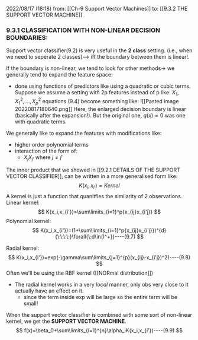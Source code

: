 2022/08/17  (18:18)
from: [[Ch-9 Support Vector Machines]]
to: [[9.3.2 THE SUPPORT VECTOR MACHINE]]

### 9.3.1 CLASSIFICATION WITH NON-LINEAR DECISION BOUNDARIES:

Support vector classifier(9.2) is very useful in the **2 class** setting. (i.e., when we need to seperate 2 classes)--> iff the boundary between them is linear!.

If the boundary is non-linear, we tend to look for other methods-> we generally tend to expand the feature space:
- done using functions of predictors like using a quadratic or cubic terms.
Suppose we assume a setting with 2p features instead of p like: $X_1,X_1^2,...,X_{p}^2$
equations (9.4) become something like:
![[Pasted image 20220817180640.png]]
Here, the enlarged decision boundary is linear (basically after the expansion!). But the original one, $q(x)=0$ was one with quadratic terms.

We generally like to expand the features with modifications like:
- higher order polynomial terms
- interaction of the form of:
	- $X_jX_{j'}$ where $j\neq j'$

The inner product that we showed in [[9.2.1 DETAILS OF THE SUPPORT VECTOR CLASSIFIER]], can be written in a more generalised form like:
$$
K(x_i,x_{i'})=Kernel
$$
A kernel is just a function that quanitfies the similarity of 2 observations.
Linear kernel:
$$
K(x_i,x_{i'})=\sum\limits_{i=1}^p{x_{ij}x_{i'j}}
$$
Polynomial kernel:
$$
K(x_i,x_{i'})=(1+\sum\limits_{i=1}^p{x_{ij}x_{i'j}})^{d}{\:\:\:\:}\forall{\:d\in{I^+}}----(9.7)
$$

Radial kernel:
$$
K(x_i,x_{i'})=exp(-\gamma\sum\limits_{j=1}^{p}(x_{ij}-x_{i'j})^2)----(9.8)
$$
Often we'll be using the RBF kernel ([[NORmal distribution]])
- The radial kernel works in a very *local* manner, only obs very close to it actually have an effect on it.
	- since the term inside exp will be large so the entire term will be small!

When the support vector classifier is combined with some sort of non-linear kernel, we get the **SUPPORT VECTOR MACHINE**.
$$
f(x)=\beta_0+\sum\limits_{i=1}^{n}\alpha_iK(x_i,x_{i'})----(9.9)
$$
